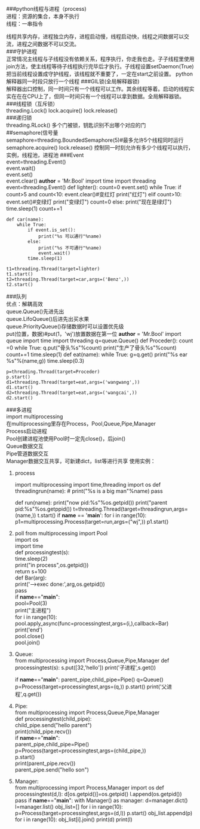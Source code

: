 ###python线程与进程（process)  
进程：资源的集合，本身不执行  
线程：一串指令  

线程共享内存，进程独立内存，进程启动慢，线程启动快，线程之间数据可以交流，进程之间数据不可以交流。  
###守护进程   
正常情况主线程与子线程没有依赖关系，程序执行，你走我也走。子子线程里使用join方法，使主线程等待子线程执行完毕后才执行。子线程设置setDaemon(True)把当前线程设置成守护线程，该线程就不重要了，一定在start之前设置。  python解释器同一时段只放行一个线程
###GIL锁(全局解释器锁)  
解释器出口控制，同一时间只有一个线程可以工作。其余线程等着。启动的线程实实在在在CPU上了，但同一时间只有一个线程可以拿到数据。全局解释器锁。  
###线程锁（互斥锁）  
threading.Lock()  lock.acquire()  lock.release()  
###递归锁  
threading.RLock()  多个门被锁，钥匙识别不出哪个对应的门  
##semaphore(信号量  
semaphore=threading.BoundedSemaphore(5)#最多允许5个线程同时运行  
semaphore.acquire() lock.release()  控制同一时刻允许有多少个线程可以执行，实例，线程池，进程池
###Event  
event=threading.Event()  
event.wait()  
event.set()  
event.clear()
	__author__ = 'Mr.Bool'
	import time
	import threading
	event=threading.Event()
	def lighter():
	    count=0
	    event.set()
	    while True:
	        if count>5 and count<10:
	            event.clear()#变红灯
	            print("红灯")
	        elif count>10:
	            event.set()#变绿灯
	            print("变绿灯")
	            count=0
	        else:
	            print("现在是绿灯")
	        time.sleep(1)
	        count+=1
	
	def car(name):
	    while True:
	        if event.is_set():
	            print("%s 可以通行"%name)
	        else:
	            print("%s 不可通行"%name)
	            event.wait()
	        time.sleep(1)
	
	t1=threading.Thread(target=lighter)
	t1.start()
	t2=threading.Thread(target=car,args=('Benz',))
	t2.start()  
###队列  
优点：解耦高效  
queue.Queue()先进先出  
queue.LifoQueue()后进先出买水果  
queue.PriorityQueue()存储数据时可以设置优先级  
put(位置，数据)#put(1，'wj')放置数据在第一位
	__author__ = 'Mr.Bool'
	import queue
	import time
	import threading
	q=queue.Queue()
	def Proceder():
	    count =0
	    while True:
	        q.put("骨头%s"%count)
	        print("生产了骨头%s"%count)
	        count+=1
	        time.sleep(1)
	def eat(name):
	    while True:
	        g=q.get()
	        print("%s ear %s"%(name,g))
	        time.sleep(0.3)
	
	p=threading.Thread(target=Proceder)
	p.start()
	d1=threading.Thread(target=eat,args=('wangwang',))
	d1.start()
	d2=threading.Thread(target=eat,args=('wangcai',))
	d2.start()  
###多进程  
import multiprocessing  
在multiprocessing里存在Process，Pool,Queue,Pipe,Manager  
Process启动进程  
Pool创建进程池使用Pool时一定先close()，后join()  
Queue数据交互  
Pipe管道数据交互  
Manager数据交互共享，可新建dict，list等进行共享
使用实例：  
1. process  

	import multiprocessing
	import time,threading
	import os
	def threadingrun(name):
	    # print("%s is a big man"%name)
	    pass
	
	def run(name):
	    print("now pid:%s"%os.getpid())
	    print("parent pid:%s"%os.getppid())
	    t=threading.Thread(target=threadingrun,args=(name,))
	    t.start()
	if __name__ == '__main__':
	    for i in range(10):
	        p1=multiprocessing.Process(target=run,args=("wj",))
	        p1.start()  
2. poll
	from multiprocessing import Pool  
	import os  
	import time  
	def processingtest(s):  
	    time.sleep(2)  
	    print("in process",os.getpid())  
	    return s+100  
	def Bar(arg):  
	    print('-->exec done:',arg,os.getpid())  
	    pass  
	if __name__=="__main__":  
	    pool=Pool(3)  
	    print("主进程")  
	    for i in range(10):  
	        pool.apply_async(func=processingtest,args=(i,),callback=Bar)  
	    print('end')  
	    pool.close()  
	    pool.join()  
3. Queue:   
	from multiprocessing import Process,Queue,Pipe,Manager
	def processingtest(s):
	    s.put([32,'hello'])
	    print('子进程',s.get())
	
	if __name__=="__main__":
	    parent_pipe,child_pipe=Pipe()
	    q=Queue()
	    p=Process(target=processingtest,args=(q,))
	    p.start()
	    print('父进程',q.get())  
4. Pipe:  
	from multiprocessing import Process,Queue,Pipe,Manager  
	def processingtest(child_pipe):  
	    child_pipe.send("hello parent")  
	    print(child_pipe.recv())  
	if __name__=="__main__":  
	    parent_pipe,child_pipe=Pipe()  
	    p=Process(target=processingtest,args=(child_pipe,))  
	    p.start()  
	    print(parent_pipe.recv())  
	    parent_pipe.send("hello son")    
5. Manager:  
	from multiprocessing import Process,Manager
	import os
	def processingtest(d,l):
	    d[os.getpid()]=os.getpid()
	    l.append(os.getpid())
	    pass
	if __name__=="__main__":
	    with Manager() as manager:
	        d=manager.dict()
	        l=manager.list()
	        obj_list=[]
	        for i in range(10):
	            p=Process(target=processingtest,args=(d,l))
	            p.start()
	            obj_list.append(p)
	        for i in range(10):
	            obj_list[i].join()
	        print(d)
	        print(l)  

